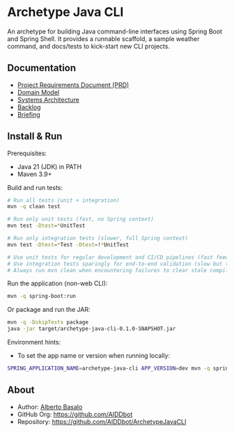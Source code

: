 # Archetype Java CLI

An archetype for building Java command-line interfaces using Spring Boot and Spring Shell. It provides a runnable scaffold, a sample weather command, and docs/tests to kick-start new CLI projects.

## Documentation

- [Project Requirements Document (PRD)](./docs/PRD.md)
- [Domain Model](./docs/DOMAIN.md)
- [Systems Architecture](./docs/SYSTEMS.md)
- [Backlog](./docs/BACKLOG.md)
- [Briefing](./docs/archetype-java_cli.briefing.md)

## Install & Run

Prerequisites:

- Java 21 (JDK) in PATH
- Maven 3.9+

Build and run tests:

```bash
# Run all tests (unit + integration)
mvn -q clean test

# Run only unit tests (fast, no Spring context)
mvn test -Dtest=*UnitTest

# Run only integration tests (slower, full Spring context)
mvn test -Dtest=*Test -Dtest=!*UnitTest

# Use unit tests for regular development and CI/CD pipelines (fast feedback)
# Use integration tests sparingly for end-to-end validation (slow but thorough)
# Always run mvn clean when encountering failures to clear stale compiled classes

```

Run the application (non-web CLI):

```bash
mvn -q spring-boot:run
```

Or package and run the JAR:

```bash
mvn -q -DskipTests package
java -jar target/archetype-java-cli-0.1.0-SNAPSHOT.jar
```

Environment hints:

- To set the app name or version when running locally:

```bash
SPRING_APPLICATION_NAME=archetype-java-cli APP_VERSION=dev mvn -q spring-boot:run
```

## About

- Author: [Alberto Basalo](https://albertobasalo.dev)
- GitHub Org: https://github.com/AIDDbot
- Repository: https://github.com/AIDDbot/ArchetypeJavaCLI